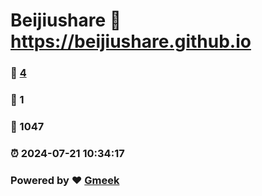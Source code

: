# Beijiushare :link: https://beijiushare.github.io 
### :page_facing_up: [4](https://beijiushare.github.io/tag.html) 
### :speech_balloon: 1 
### :hibiscus: 1047 
### :alarm_clock: 2024-07-21 10:34:17 
### Powered by :heart: [Gmeek](https://github.com/Meekdai/Gmeek)
